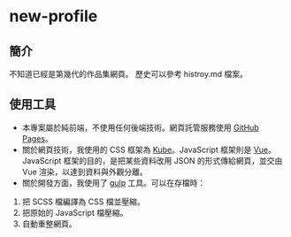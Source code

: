 # new-profile
## 簡介
不知道已經是第幾代的作品集網頁。
歷史可以參考 histroy.md 檔案。

## 使用工具
* 本專案屬於純前端，不使用任何後端技術。網頁託管服務使用 [GitHub Pages]。
* 關於網頁技術，我使用的 CSS 框架為 [Kube]。JavaScript 框架則是 [Vue]。JavaScript 框架的目的，是把某些資料改用 JSON 的形式傳給網頁，並交由 Vue 渲染，以達到資料與外觀分離。
* 關於開發方面，我使用了 [gulp] 工具。可以在存檔時：
1. 把 SCSS 檔編譯為 CSS 檔並壓縮。
2. 把原始的 JavaScript 檔壓縮。
3. 自動重整網頁。

[GitHub Pages]:https://pages.github.com/
[Kube]:https://imperavi.com/kube/
[Vue]:https://vuejs.org/
[gulp]:http://gulpjs.com/
